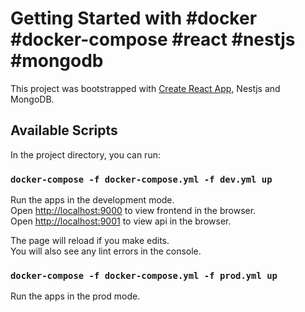 # Getting Started with #docker #docker-compose #react #nestjs #mongodb

This project was bootstrapped with [Create React App](https://github.com/facebook/create-react-app), Nestjs and MongoDB.

## Available Scripts

In the project directory, you can run:

### `docker-compose -f docker-compose.yml -f dev.yml up`

Run the apps in the development mode.\
Open [http://localhost:9000](http://localhost:9000) to view frontend in the browser.\
Open [http://localhost:9001](http://localhost:9001) to view api in the browser.

The page will reload if you make edits.\
You will also see any lint errors in the console.

### `docker-compose -f docker-compose.yml -f prod.yml up`

Run the apps in the prod mode.
